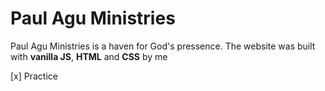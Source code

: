# Paul Agu Ministries

Paul Agu Ministries is a haven for God's pressence.
The website was built with __vanilla JS__, __HTML__ and __CSS__ by me

[x] Practice
